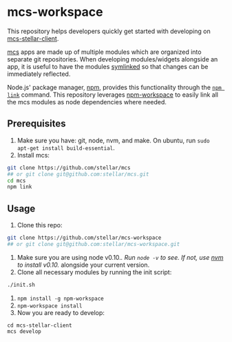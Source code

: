 # mcs-workspace

This repository helps developers quickly get started with developing on [mcs-stellar-client](https://github.com/stellar/mcs-stellar-client).

[mcs](https://github.com/stellar/mcs) apps are made up of multiple modules which are organized into separate git repositories. When developing modules/widgets alongside an app, it is useful to have the modules [symlinked](http://en.wikipedia.org/wiki/Symbolic_link) so that changes can be immediately reflected.

Node.js' package manager, [npm](https://www.npmjs.com/), provides this functionality through the [`npm link`](https://docs.npmjs.com/cli/link) command. This repository leverages [npm-workspace](https://github.com/mariocasciaro/npm-workspace) to easily link all the mcs modules as node dependencies where needed.

## Prerequisites
1. Make sure you have: git, node, nvm, and make. On ubuntu, run `sudo apt-get install build-essential`.
1. Install mcs:

  ```bash
  git clone https://github.com/stellar/mcs
  ## or git clone git@github.com:stellar/mcs.git
  cd mcs
  npm link
  ```

## Usage
1. Clone this repo:

  ```bash
  git clone https://github.com/stellar/mcs-workspace
  ## or git clone git@github.com:stellar/mcs-workspace.git
  ```
1. Make sure you are using node v0.10.*. Run `node -v` to see. If not, use [nvm](https://github.com/creationix/nvm) to install v0.10.* alongside your current version.
1. Clone all necessary modules by running the init script:

  ```bash
  ./init.sh
  ```
1. `npm install -g npm-workspace`
1. `npm-workspace install`
1. Now you are ready to develop:
```
cd mcs-stellar-client
mcs develop
```
